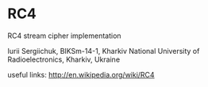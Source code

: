 RC4
===

RC4 stream cipher implementation

Iurii Sergiichuk, BIKSm-14-1, Kharkiv National University of Radioelectronics, Kharkiv, Ukraine

useful links:
http://en.wikipedia.org/wiki/RC4
